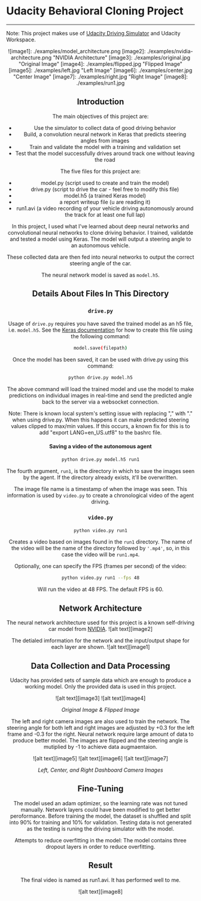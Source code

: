 # **Udacity Behavioral Cloning Project** 
---

Note: This project makes use of  [Udacity Driving Simulator](https://github.com/udacity/self-driving-car-sim) and Udacity Workspace.

[//]: # (Image References)

<div align=center>![image1]: ./examples/model_architecture.png
[image2]: ./examples/nvidia-architecture.png "NVIDIA Architecture"
[image3]: ./examples/original.jpg "Original Image"
[image4]: ./examples/flipped.jpg "Flipped Image"
[image5]: ./examples/left.jpg "Left Image"
[image6]: ./examples/center.jpg "Center Image"
[image7]: ./examples/right.jpg "Right Image"
[image8]: ./examples/run1.jpg


## Introduction


The main objectives of this project are:
* Use the simulator to collect data of good driving behavior
* Build, a convolution neural network in Keras that predicts steering angles from images
* Train and validate the model with a training and validation set
* Test that the model successfully drives around track one without leaving the road

The five files for this project are: 
* model.py (script used to create and train the model)
* drive.py (script to drive the car - feel free to modify this file)
* model.h5 (a trained Keras model)
* a report writeup file (u are reading it)
* run1.avi (a video recording of your vehicle driving autonomously around the track for at least one full lap)

In this project, I used what I've learned about deep neural networks and convolutional neural networks to clone driving behavior. I trained, validatde and tested a model using Keras. The model will output a steering angle to an autonomous vehicle.

These collected data are then fed into neural networks to output the correct steering angle of the car. 

The neural network model is saved as `model.h5`. 
## Details About Files In This Directory

### `drive.py`

Usage of `drive.py` requires you have saved the trained model as an h5 file, i.e. `model.h5`. See the [Keras documentation](https://keras.io/getting-started/faq/#how-can-i-save-a-keras-model) for how to create this file using the following command:
```sh
model.save(filepath)
```

Once the model has been saved, it can be used with drive.py using this command:

```sh
python drive.py model.h5
```

The above command will load the trained model and use the model to make predictions on individual images in real-time and send the predicted angle back to the server via a websocket connection.

Note: There is known local system's setting issue with replacing "," with "." when using drive.py. When this happens it can make predicted steering values clipped to max/min values. If this occurs, a known fix for this is to add "export LANG=en_US.utf8" to the bashrc file.

#### Saving a video of the autonomous agent

```sh
python drive.py model.h5 run1
```

The fourth argument, `run1`, is the directory in which to save the images seen by the agent. If the directory already exists, it'll be overwritten.


The image file name is a timestamp of when the image was seen. This information is used by `video.py` to create a chronological video of the agent driving.

### `video.py`

```sh
python video.py run1
```

Creates a video based on images found in the `run1` directory. The name of the video will be the name of the directory followed by `'.mp4'`, so, in this case the video will be `run1.mp4`.

Optionally, one can specify the FPS (frames per second) of the video:

```sh
python video.py run1 --fps 48
```

Will run the video at 48 FPS. The default FPS is 60.

## Network Architecture

The neural network architecture used for this project is a known self-driving car model from [NVIDIA](https://devblogs.nvidia.com/deep-learning-self-driving-cars/).
![alt text][image2]

The detialed imformation for the network and the input/output shape for each layer are shown.
![alt text][image1]

## Data Collection and Data Processing

Udacity has provided sets of sample data which are enough to produce a working model. Only the provided data is used in this project.

![alt text][image3]
![alt text][image4]

_Original Image & Flipped Image_

The left and right camera images are also used to train the network.
The steering angle for both left and right images are adjusted by +0.3 for the left frame and -0.3 for the right. Neural network require large amount of data to produce better model. The images are flipped and the steering angle is mutiplied by -1 to achieve data augmaentaion.

![alt text][image5]
![alt text][image6]
![alt text][image7]

_Left, Center, and Right Dashboard Camera Images_



## Fine-Tuning

The model used an adam optimizer, so the learning rate was not tuned manually. Network layers could have been modified to get better peroformance.
Before training the model, the dataset is shuffled and split into 90% for training and 10% for validation. Testing data is not generated as the testing is runing the driving simulator with the model.

Attempts to reduce overfitting in the model:
The model contains three dropout layers in order to reduce overfitting.


## Result

The final video is named as run1.avi. It has performed well to me.

![alt text][image8]
